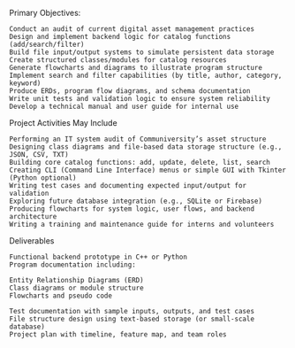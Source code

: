 
Primary Objectives:

    Conduct an audit of current digital asset management practices
    Design and implement backend logic for catalog functions (add/search/filter)
    Build file input/output systems to simulate persistent data storage
    Create structured classes/modules for catalog resources
    Generate flowcharts and diagrams to illustrate program structure
    Implement search and filter capabilities (by title, author, category, keyword)
    Produce ERDs, program flow diagrams, and schema documentation
    Write unit tests and validation logic to ensure system reliability
    Develop a technical manual and user guide for internal use

Project Activities May Include

    Performing an IT system audit of Communiversity’s asset structure
    Designing class diagrams and file-based data storage structure (e.g., JSON, CSV, TXT)
    Building core catalog functions: add, update, delete, list, search
    Creating CLI (Command Line Interface) menus or simple GUI with Tkinter (Python optional)
    Writing test cases and documenting expected input/output for validation
    Exploring future database integration (e.g., SQLite or Firebase)
    Producing flowcharts for system logic, user flows, and backend architecture
    Writing a training and maintenance guide for interns and volunteers

Deliverables

    Functional backend prototype in C++ or Python
    Program documentation including:

    Entity Relationship Diagrams (ERD)
    Class diagrams or module structure
    Flowcharts and pseudo code

    Test documentation with sample inputs, outputs, and test cases
    File structure design using text-based storage (or small-scale database)
    Project plan with timeline, feature map, and team roles
